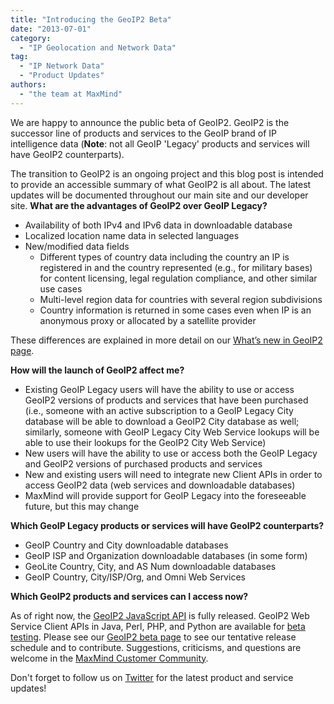 ```yaml
---
title: "Introducing the GeoIP2 Beta"
date: "2013-07-01"
category:
  - "IP Geolocation and Network Data"
tag:
  - "IP Network Data"
  - "Product Updates"
authors:
  - "the team at MaxMind"
---
```


We are happy to announce the public beta of GeoIP2. GeoIP2 is the successor line
of products and services to the GeoIP brand of IP intelligence data (**Note**:
not all GeoIP 'Legacy' products and services will have GeoIP2 counterparts).

The transition to GeoIP2 is an ongoing project and this blog post is intended to
provide an accessible summary of what GeoIP2 is all about. The latest updates
will be documented throughout our main site and our developer site. **What are
the advantages of GeoIP2 over GeoIP Legacy?**

- Availability of both IPv4 and IPv6 data in downloadable database
- Localized location name data in selected languages
- New/modified data fields
  - Different types of country data including the country an IP is registered in
    and the country represented (e.g., for military bases) for content
    licensing, legal regulation compliance, and other similar use cases
  - Multi-level region data for countries with several region subdivisions
  - Country information is returned in some cases even when IP is an anonymous
    proxy or allocated by a satellite provider

These differences are explained in more detail on our
[What’s new in GeoIP2 page](https://dev.maxmind.com/geoip/geoip2/whats-new-in-geoip2/).

**How will the launch of GeoIP2 affect me?**

- Existing GeoIP Legacy users will have the ability to use or access GeoIP2
  versions of products and services that have been purchased (i.e., someone with
  an active subscription to a GeoIP Legacy City database will be able to
  download a GeoIP2 City database as well; similarly, someone with GeoIP Legacy
  City Web Service lookups will be able to use their lookups for the GeoIP2 City
  Web Service)
- New users will have the ability to use or access both the GeoIP Legacy and
  GeoIP2 versions of purchased products and services
- New and existing users will need to integrate new Client APIs in order to
  access GeoIP2 data (web services and downloadable databases)
- MaxMind will provide support for GeoIP Legacy into the foreseeable future, but
  this may change

**Which GeoIP Legacy products or services will have GeoIP2 counterparts?**

- GeoIP Country and City downloadable databases
- GeoIP ISP and Organization downloadable databases (in some form)
- GeoLite Country, City, and AS Num downloadable databases
- GeoIP Country, City/ISP/Org, and Omni Web Services

<!--lint disable no-emphasis-as-heading-->

**Which GeoIP2 products and services can I access now?**

As of right now, the
[GeoIP2 JavaScript API](”https://www.maxmind.com/en/javascript”) is fully
released. GeoIP2 Web Service Client APIs in Java, Perl, PHP, and Python are
available for [beta testing](https://www.maxmind.com/en/geoip2_beta). Please see
our [GeoIP2 beta page](https://www.maxmind.com/en/geoip2_beta) to see our
tentative release schedule and to contribute. Suggestions, criticisms, and
questions are welcome in the
[MaxMind Customer Community](https://getsatisfaction.com/maxmind).

Don't forget to follow us on [Twitter](https://twitter.com/maxmind) for the
latest product and service updates!
